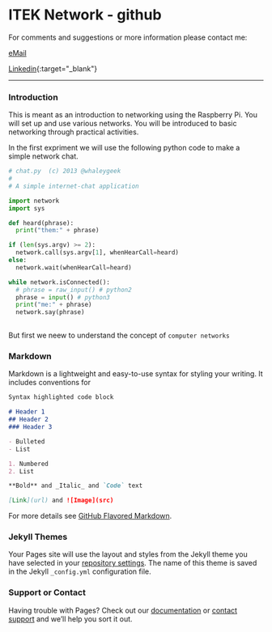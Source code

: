 # ITEK Network - github

For comments and suggestions or more information please contact me:

[eMail](mailto:hans@eaaa.dk)

[Linkedin](https://www.linkedin.com/in/hansjeppesen/){:target="_blank"}

______


### Introduction

This is meant as an introduction to networking using the Raspberry Pi. You will set up and use various networks. You will be introduced to basic networking through practical activities.

In the first expriment we will use the following python code to make a simple network chat.

```python
# chat.py  (c) 2013 @whaleygeek
#
# A simple internet-chat application

import network
import sys

def heard(phrase):
  print("them:" + phrase)

if (len(sys.argv) >= 2):
  network.call(sys.argv[1], whenHearCall=heard)
else:  
  network.wait(whenHearCall=heard)

while network.isConnected():
  # phrase = raw_input() # python2
  phrase = input() # python3
  print("me:" + phrase)
  network.say(phrase)
  
```

But first we neew to understand the concept of ```computer networks```

### Markdown

Markdown is a lightweight and easy-to-use syntax for styling your writing. It includes conventions for

```markdown
Syntax highlighted code block

# Header 1
## Header 2
### Header 3

- Bulleted
- List

1. Numbered
2. List

**Bold** and _Italic_ and `Code` text

[Link](url) and ![Image](src)
```

For more details see [GitHub Flavored Markdown](https://guides.github.com/features/mastering-markdown/).

### Jekyll Themes

Your Pages site will use the layout and styles from the Jekyll theme you have selected in your [repository settings](https://github.com/hanshenrikjeppesen/ITEK_01_network/settings). The name of this theme is saved in the Jekyll `_config.yml` configuration file.

### Support or Contact

Having trouble with Pages? Check out our [documentation](https://help.github.com/categories/github-pages-basics/) or [contact support](https://github.com/contact) and we’ll help you sort it out.
